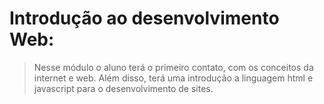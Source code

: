 # Introdução ao desenvolvimento Web: 

> Nesse módulo o aluno terá o primeiro contato, com os conceitos da internet e web. Além disso, terá uma introdução a linguagem html e javascript para o desenvolvimento de sites.